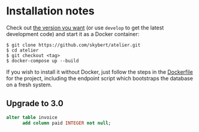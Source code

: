 # Installation notes

Check out <a href="https://github.com/skybert/atelier/releases">the
version you want</a> (or use `develop` to get the latest development
code) and start it as a Docker container:

```
$ git clone https://github.com/skybert/atelier.git
$ cd atelier
$ git checkout <tag>
$ docker-compose up --build
```

If you wish to install it without Docker, just follow the steps in the
<a href="Dockerfile">Dockerfile</a> for the project, including the
endpoint script which bootstraps the database on a fresh system.

## Upgrade to 3.0

```sql
alter table invoice 
      add column paid INTEGER not null;
```
